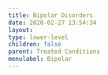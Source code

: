 ```yaml
---
title: Bipolar Disorders
date: 2020-02-27 13:54:34
layout:
type: lower-level
children: false
parent: Treated Conditions
menulabel: Bipolar
---
```


